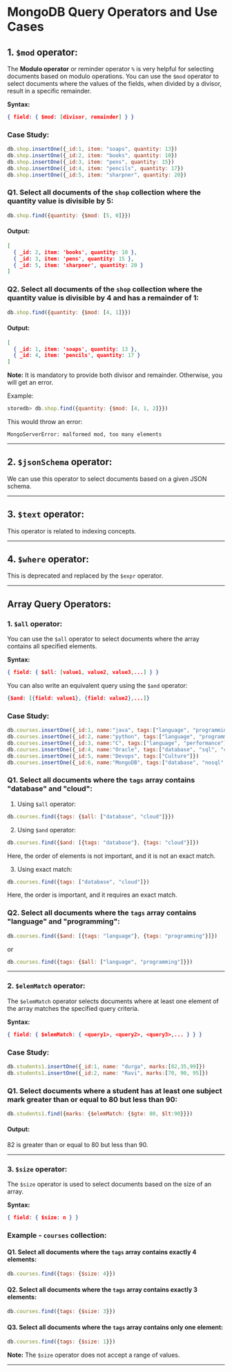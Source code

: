 # MongoDB Query Operators and Use Cases

## 1. `$mod` operator:

The **Modulo operator** or reminder operator `%` is very helpful for selecting documents based on modulo operations. You can use the `$mod` operator to select documents where the values of the fields, when divided by a divisor, result in a specific remainder.

**Syntax:** 
```json
{ field: { $mod: [divisor, remainder] } }
```

### Case Study:

```javascript
db.shop.insertOne({_id:1, item: "soaps", quantity: 13})
db.shop.insertOne({_id:2, item: "books", quantity: 10})
db.shop.insertOne({_id:3, item: "pens", quantity: 15})
db.shop.insertOne({_id:4, item: "pencils", quantity: 17})
db.shop.insertOne({_id:5, item: "sharpner", quantity: 20})
```

### Q1. Select all documents of the `shop` collection where the quantity value is divisible by 5:

```javascript
db.shop.find({quantity: {$mod: [5, 0]}})
```

#### Output:

```json
[
  { _id: 2, item: 'books', quantity: 10 },
  { _id: 3, item: 'pens', quantity: 15 },
  { _id: 5, item: 'sharpner', quantity: 20 }
]
```

### Q2. Select all documents of the `shop` collection where the quantity value is divisible by 4 and has a remainder of 1:

```javascript
db.shop.find({quantity: {$mod: [4, 1]}})
```

#### Output:

```json
[
  { _id: 1, item: 'soaps', quantity: 13 },
  { _id: 4, item: 'pencils', quantity: 17 }
]
```

**Note:** It is mandatory to provide both divisor and remainder. Otherwise, you will get an error.

Example:
```javascript
storedb> db.shop.find({quantity: {$mod: [4, 1, 2]}})
```
This would throw an error:
```text
MongoServerError: malformed mod, too many elements
```

---

## 2. `$jsonSchema` operator:
We can use this operator to select documents based on a given JSON schema.

---

## 3. `$text` operator:
This operator is related to indexing concepts.

---

## 4. `$where` operator:
This is deprecated and replaced by the `$expr` operator.

---

## Array Query Operators:

### 1. `$all` operator:

You can use the `$all` operator to select documents where the array contains all specified elements.

**Syntax:**
```json
{ field: { $all: [value1, value2, value3,...] } }
```

You can also write an equivalent query using the `$and` operator:
```json
{$and: [{field: value1}, {field: value2},...]}
```

### Case Study:

```javascript
db.courses.insertOne({_id:1, name:"java", tags:["language", "programming", "easy", "ocean"]})
db.courses.insertOne({_id:2, name:"python", tags:["language", "programming", "easy"]})
db.courses.insertOne({_id:3, name:"C", tags:["language", "performance"]})
db.courses.insertOne({_id:4, name:"Oracle", tags:["database", "sql", "cloud"]})
db.courses.insertOne({_id:5, name:"Devops", tags:["Culture"]})
db.courses.insertOne({_id:6, name:"MongoDB", tags:["database", "nosql", "cloud"]})
```

### Q1. Select all documents where the `tags` array contains "database" and "cloud":

1. Using `$all` operator:
```javascript
db.courses.find({tags: {$all: ["database", "cloud"]}})
```

2. Using `$and` operator:
```javascript
db.courses.find({$and: [{tags: "database"}, {tags: "cloud"}]})
```
Here, the order of elements is not important, and it is not an exact match.

3. Using exact match:
```javascript
db.courses.find({tags: ["database", "cloud"]})
```
Here, the order is important, and it requires an exact match.

### Q2. Select all documents where the `tags` array contains "language" and "programming":

```javascript
db.courses.find({$and: [{tags: "language"}, {tags: "programming"}]})
```

or

```javascript
db.courses.find({tags: {$all: ["language", "programming"]}})
```

---

### 2. `$elemMatch` operator:

The `$elemMatch` operator selects documents where at least one element of the array matches the specified query criteria.

**Syntax:**
```json
{ field: { $elemMatch: { <query1>, <query2>, <query3>,... } } }
```

### Case Study:

```javascript
db.students1.insertOne({_id:1, name: "durga", marks:[82,35,99]})
db.students1.insertOne({_id:2, name: "Ravi", marks:[70, 90, 95]})
```

### Q1. Select documents where a student has at least one subject mark greater than or equal to 80 but less than 90:

```javascript
db.students1.find({marks: {$elemMatch: {$gte: 80, $lt:90}}})
```

#### Output:
82 is greater than or equal to 80 but less than 90.

---

### 3. `$size` operator:

The `$size` operator is used to select documents based on the size of an array.

**Syntax:**
```json
{ field: { $size: n } }
```

### Example - `courses` collection:

#### Q1. Select all documents where the `tags` array contains exactly 4 elements:

```javascript
db.courses.find({tags: {$size: 4}})
```

#### Q2. Select all documents where the `tags` array contains exactly 3 elements:

```javascript
db.courses.find({tags: {$size: 3}})
```

#### Q3. Select all documents where the `tags` array contains only one element:

```javascript
db.courses.find({tags: {$size: 1}})
```

**Note:** The `$size` operator does not accept a range of values.

---
```